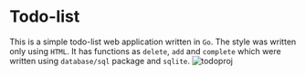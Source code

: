 # Todo-list
This is a simple todo-list web application written in `Go`. The style was written only using `HTML`. 
It has functions as `delete`, `add` and `complete` which were written using `database/sql` package and `sqlite`.
![todoproj](https://user-images.githubusercontent.com/91447040/184862690-c4e01572-1edc-40d7-90ec-eff9a4cc0fdf.jpg)
